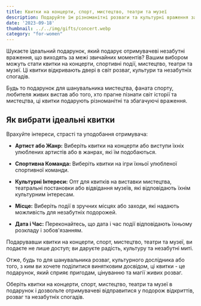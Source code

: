 ```yaml
---
title: Квитки на концерти, спорт, мистецтво, театри та музеї
description: Подаруйте їм різноманітні розваги та культурні враження завдяки квиткам на концерти, спортивні заходи, мистецтво, театри та музеї.
date: '2023-09-18'
thumbnail: ../../img/gifts/concert.webp
category: "for-women"
---
```

Шукаєте ідеальний подарунок, який подарує отримувачеві незабутні враження, що виходять за межі звичайних моментів? Вашим вибором можуть стати квитки на концерти, спортивні події, мистецтво, театри та музеї. Ці квитки відкривають двері в світ розваг, культури та незабутніх спогадів.

Будь то подарунок для шанувальника мистецтва, фаната спорту, любителя живих вистав або того, хто прагне пізнати світ історії та мистецтва, ці квитки подарують різноманітні та збагачуючі враження.

## Як вибрати ідеальні квитки

Врахуйте інтереси, страсті та уподобання отримувача:

- **Артист або Жанр:** Виберіть квитки на концерти або виступи їхніх улюблених артистів або в жанрах, які їм подобаються.

- **Спортивна Команда:** Виберіть квитки на ігри їхньої улюбленої спортивної команди.

- **Культурні Інтереси:** Опт для квитків на виставки мистецтва, театральні постановки або відвідання музеїв, які відповідають їхнім культурним інтересам.

- **Місце:** Виберіть події в зручних місцях або заходи, які надають можливість для незабутніх подорожей.

- **Дата і Час:** Переконайтесь, що дата і час події відповідають їхньому розкладу і зобов'язанням.

Подарувавши квитки на концерти, спорт, мистецтво, театри та музеї, ви подаєте не лише доступ; ви даруєте радість, культуру та незабутні миті.

Отже, будь то для шанувальника розваг, культурного дослідника або того, з ким ви хочете поділитися винятковим досвідом, ці квитки - це подарунок, який сприяє пригодам, цінуванню та магії живих розваг.

Оберіть квитки на концерти, спорт, мистецтво, театри та музеї в подарунок і дозвольте отримувачеві відправитися у подорож відкриттів, розваг та незабутніх спогадів.
